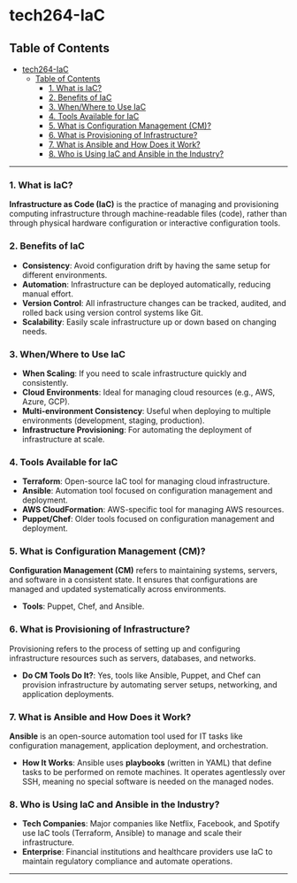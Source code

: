 # tech264-IaC

## Table of Contents
- [tech264-IaC](#tech264-iac)
  - [Table of Contents](#table-of-contents)
    - [1. What is IaC?](#1-what-is-iac)
    - [2. Benefits of IaC](#2-benefits-of-iac)
    - [3. When/Where to Use IaC](#3-whenwhere-to-use-iac)
    - [4. Tools Available for IaC](#4-tools-available-for-iac)
    - [5. What is Configuration Management (CM)?](#5-what-is-configuration-management-cm)
    - [6. What is Provisioning of Infrastructure?](#6-what-is-provisioning-of-infrastructure)
    - [7. What is Ansible and How Does it Work?](#7-what-is-ansible-and-how-does-it-work)
    - [8. Who is Using IaC and Ansible in the Industry?](#8-who-is-using-iac-and-ansible-in-the-industry)

---

### 1. What is IaC?

**Infrastructure as Code (IaC)** is the practice of managing and provisioning computing infrastructure through machine-readable files (code), rather than through physical hardware configuration or interactive configuration tools.

### 2. Benefits of IaC

- **Consistency**: Avoid configuration drift by having the same setup for different environments.
- **Automation**: Infrastructure can be deployed automatically, reducing manual effort.
- **Version Control**: All infrastructure changes can be tracked, audited, and rolled back using version control systems like Git.
- **Scalability**: Easily scale infrastructure up or down based on changing needs.

### 3. When/Where to Use IaC

- **When Scaling**: If you need to scale infrastructure quickly and consistently.
- **Cloud Environments**: Ideal for managing cloud resources (e.g., AWS, Azure, GCP).
- **Multi-environment Consistency**: Useful when deploying to multiple environments (development, staging, production).
- **Infrastructure Provisioning**: For automating the deployment of infrastructure at scale.

### 4. Tools Available for IaC

- **Terraform**: Open-source IaC tool for managing cloud infrastructure.
- **Ansible**: Automation tool focused on configuration management and deployment.
- **AWS CloudFormation**: AWS-specific tool for managing AWS resources.
- **Puppet/Chef**: Older tools focused on configuration management and deployment.

### 5. What is Configuration Management (CM)?

**Configuration Management (CM)** refers to maintaining systems, servers, and software in a consistent state. It ensures that configurations are managed and updated systematically across environments.

- **Tools**: Puppet, Chef, and Ansible.

### 6. What is Provisioning of Infrastructure?

Provisioning refers to the process of setting up and configuring infrastructure resources such as servers, databases, and networks.

- **Do CM Tools Do It?**: Yes, tools like Ansible, Puppet, and Chef can provision infrastructure by automating server setups, networking, and application deployments.

### 7. What is Ansible and How Does it Work?

**Ansible** is an open-source automation tool used for IT tasks like configuration management, application deployment, and orchestration.

- **How It Works**: Ansible uses **playbooks** (written in YAML) that define tasks to be performed on remote machines. It operates agentlessly over SSH, meaning no special software is needed on the managed nodes.

### 8. Who is Using IaC and Ansible in the Industry?

- **Tech Companies**: Major companies like Netflix, Facebook, and Spotify use IaC tools (Terraform, Ansible) to manage and scale their infrastructure.
- **Enterprise**: Financial institutions and healthcare providers use IaC to maintain regulatory compliance and automate operations.

---
